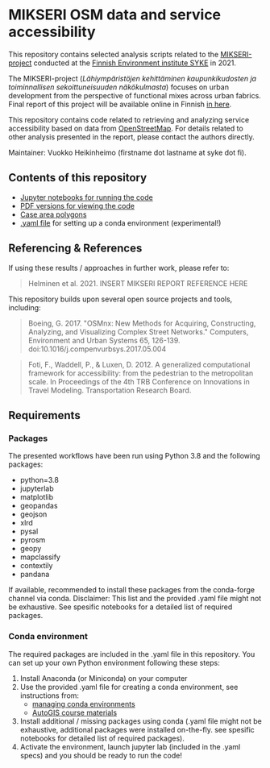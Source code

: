 # MIKSERI OSM data and service accessibility

This repository contains selected analysis scripts related to the [MIKSERI-project](https://www.syke.fi/fi-FI/Tutkimus__kehittaminen/Tutkimus_ja_kehittamishankkeet/Hankkeet/Lahiymparistojen_kehittaminen_kaupunkikudosten_ja_toiminnallisen_sekoittuneisuuden_nakokulmasta) conducted at the [Finnish Environment institute SYKE](https://www.syke.fi/en-US) in 2021. 

The MIKSERI-project (*Lähiympäristöjen kehittäminen kaupunkikudosten ja toiminnallisen sekoittuneisuuden näkökulmasta*) focuses on urban development from the perspective of functional mixes across urban fabrics. Final report of this project will be available online in Finnish [in here](https://www.syke.fi/fi-FI/Tutkimus__kehittaminen/Tutkimus_ja_kehittamishankkeet/Hankkeet/Lahiymparistojen_kehittaminen_kaupunkikudosten_ja_toiminnallisen_sekoittuneisuuden_nakokulmasta).

This repository contains code related to retrieving and analyzing service accessibility based on data from [OpenStreetMap](www.openstreetmap.org). For details related to other analysis presented in the report, please contact the authors directly. 

Maintainer: Vuokko Heikinheimo (firstname dot lastname at syke dot fi). 


## Contents of this repository

- [Jupyter notebooks for running the code](.notebooks/)
- [PDF versions for viewing the code](.pdf/)
- [Case area polygons](.case_areas/)
- [.yaml file](.mikseri-env.yaml) for setting up a conda environment (experimental!)

 ## Referencing & References
 
If using these results / approaches in further work, please refer to: 
 
> Helminen et al. 2021. INSERT MIKSERI REPORT REFERENCE HERE

This repository builds upon several open source projects and tools, including:

>Boeing, G. 2017. "OSMnx: New Methods for Acquiring, Constructing, Analyzing, and Visualizing Complex Street Networks." Computers, Environment and Urban Systems 65, 126-139. doi:10.1016/j.compenvurbsys.2017.05.004

>Foti, F., Waddell, P., & Luxen, D. 2012. A generalized computational framework for accessibility: from the pedestrian to the metropolitan scale. In Proceedings of the 4th TRB Conference on Innovations in Travel Modeling. Transportation Research Board.



## Requirements

### Packages
The presented workflows have been run using Python 3.8 and the following packages:

  - python=3.8
  - jupyterlab
  - matplotlib
  - geopandas
  - geojson
  - xlrd
  - pysal
  - pyrosm
  - geopy
  - mapclassify
  - contextily
  - pandana

If available, recommended to install these packages from the conda-forge channel via conda. 
Disclaimer: This list and the provided .yaml file might not be exhaustive. See spesific notebooks for a detailed list of required packages. 

### Conda environment

The required packages are included in the .yaml file in this repository. You can set up your own Python environment following these steps: 

1. Install Anaconda (or Miniconda) on your computer
2. Use the provided .yaml file for creating a conda environment, see instructions from: 
    - [managing conda environments](https://conda.io/projects/conda/en/latest/user-guide/tasks/manage-environments.html)
    - [AutoGIS course materials](https://autogis-site.readthedocs.io/en/latest/course-info/create-python-gis-env.html)
3. Install additional / missing packages using conda (.yaml file might not be exhaustive, additional packages were installed on-the-fly. see spesific notebooks for detailed list of required packages). 
4. Activate the environment, launch jupyter lab (included in the .yaml specs) and you should be ready to run the code!



